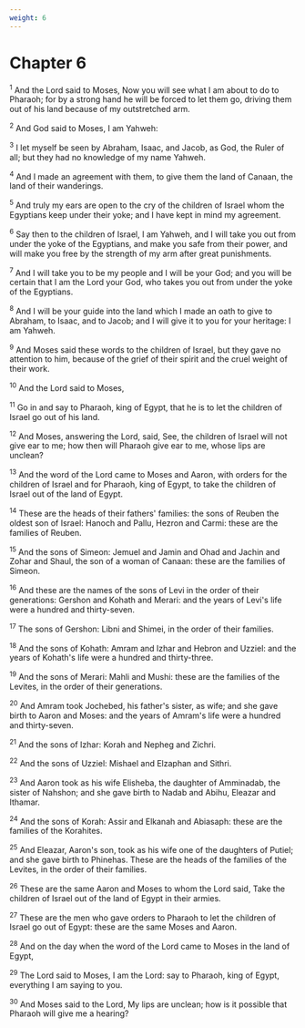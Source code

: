 ```yaml
---
weight: 6
---
```


# Chapter 6

<sup>1</sup> And the Lord said to Moses, Now you will see what I am about to do to Pharaoh; for by a strong hand he will be forced to let them go, driving them out of his land because of my outstretched arm. 

<sup>2</sup> And God said to Moses, I am Yahweh: 

<sup>3</sup> I let myself be seen by Abraham, Isaac, and Jacob, as God, the Ruler of all; but they had no knowledge of my name Yahweh. 

<sup>4</sup> And I made an agreement with them, to give them the land of Canaan, the land of their wanderings. 

<sup>5</sup> And truly my ears are open to the cry of the children of Israel whom the Egyptians keep under their yoke; and I have kept in mind my agreement. 

<sup>6</sup> Say then to the children of Israel, I am Yahweh, and I will take you out from under the yoke of the Egyptians, and make you safe from their power, and will make you free by the strength of my arm after great punishments. 

<sup>7</sup> And I will take you to be my people and I will be your God; and you will be certain that I am the Lord your God, who takes you out from under the yoke of the Egyptians. 

<sup>8</sup> And I will be your guide into the land which I made an oath to give to Abraham, to Isaac, and to Jacob; and I will give it to you for your heritage: I am Yahweh. 

<sup>9</sup> And Moses said these words to the children of Israel, but they gave no attention to him, because of the grief of their spirit and the cruel weight of their work. 

<sup>10</sup> And the Lord said to Moses, 

<sup>11</sup> Go in and say to Pharaoh, king of Egypt, that he is to let the children of Israel go out of his land. 

<sup>12</sup> And Moses, answering the Lord, said, See, the children of Israel will not give ear to me; how then will Pharaoh give ear to me, whose lips are unclean? 

<sup>13</sup> And the word of the Lord came to Moses and Aaron, with orders for the children of Israel and for Pharaoh, king of Egypt, to take the children of Israel out of the land of Egypt. 

<sup>14</sup> These are the heads of their fathers' families: the sons of Reuben the oldest son of Israel: Hanoch and Pallu, Hezron and Carmi: these are the families of Reuben. 

<sup>15</sup> And the sons of Simeon: Jemuel and Jamin and Ohad and Jachin and Zohar and Shaul, the son of a woman of Canaan: these are the families of Simeon. 

<sup>16</sup> And these are the names of the sons of Levi in the order of their generations: Gershon and Kohath and Merari: and the years of Levi's life were a hundred and thirty-seven. 

<sup>17</sup> The sons of Gershon: Libni and Shimei, in the order of their families. 

<sup>18</sup> And the sons of Kohath: Amram and Izhar and Hebron and Uzziel: and the years of Kohath's life were a hundred and thirty-three. 

<sup>19</sup> And the sons of Merari: Mahli and Mushi: these are the families of the Levites, in the order of their generations. 

<sup>20</sup> And Amram took Jochebed, his father's sister, as wife; and she gave birth to Aaron and Moses: and the years of Amram's life were a hundred and thirty-seven. 

<sup>21</sup> And the sons of Izhar: Korah and Nepheg and Zichri. 

<sup>22</sup> And the sons of Uzziel: Mishael and Elzaphan and Sithri. 

<sup>23</sup> And Aaron took as his wife Elisheba, the daughter of Amminadab, the sister of Nahshon; and she gave birth to Nadab and Abihu, Eleazar and Ithamar. 

<sup>24</sup> And the sons of Korah: Assir and Elkanah and Abiasaph: these are the families of the Korahites. 

<sup>25</sup> And Eleazar, Aaron's son, took as his wife one of the daughters of Putiel; and she gave birth to Phinehas. These are the heads of the families of the Levites, in the order of their families. 

<sup>26</sup> These are the same Aaron and Moses to whom the Lord said, Take the children of Israel out of the land of Egypt in their armies. 

<sup>27</sup> These are the men who gave orders to Pharaoh to let the children of Israel go out of Egypt: these are the same Moses and Aaron. 

<sup>28</sup> And on the day when the word of the Lord came to Moses in the land of Egypt, 

<sup>29</sup> The Lord said to Moses, I am the Lord: say to Pharaoh, king of Egypt, everything I am saying to you. 

<sup>30</sup> And Moses said to the Lord, My lips are unclean; how is it possible that Pharaoh will give me a hearing? 


